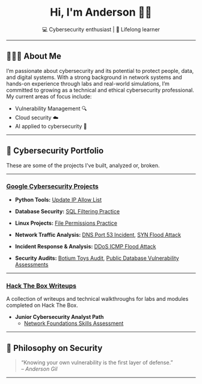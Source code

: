 <h1 align="center">Hi, I'm Anderson 👋🏾</h1>

<p align="center">💻 Cybersecurity enthusiast | 🧠 Lifelong learner</p>

---

## 👨🏾‍💻 About Me

I’m passionate about cybersecurity and its potential to protect people, data, and digital systems. With a strong background in network systems and hands-on experience through labs and real-world simulations, I’m committed to growing as a technical and ethical cybersecurity professional. My current areas of focus include:

- Vulnerability Management 🔍
- Cloud security ☁️
- AI applied to cybersecurity 🤖

---

## 📁 Cybersecurity Portfolio
These are some of the projects I've built, analyzed or, broken.

---

### [Google Cybersecurity Projects](https://github.com/asgilm/Google-Cybersecurity-Projects)

- **Python Tools:** [Update IP Allow List](https://github.com/asgilm/Cybersecurity-Projects/tree/main/python-tools/update-ip-allow-list)

- **Database Security:** [SQL Filtering Practice](https://github.com/asgilm/Cybersecurity-Projects/tree/main/database-security/sql-filtering-practice)

- **Linux Projects:** [File Permissions Practice](https://github.com/asgilm/Cybersecurity-Projects/tree/main/linux-projects/file-permissions-practice)    

- **Network Traffic Analysis:** [DNS Port 53 Incident](https://github.com/asgilm/Cybersecurity-Projects/tree/main/network-traffic-analysis/DNS-port-53-incident), [SYN Flood Attack](https://github.com/asgilm/Cybersecurity-Projects/tree/main/network-traffic-analysis/SYN-flood-attack)

- **Incident Response & Analysis:** [DDoS ICMP Flood Attack](https://github.com/asgilm/Cybersecurity-Projects/tree/main/incident-response-and-analysis/ddos-icmp-flood-attack)

- **Security Audits:** [Botium Toys Audit](https://github.com/asgilm/Cybersecurity-Projects/tree/main/audits/botium-toys-audit), [Public Database Vulnerability Assessments](https://github.com/asgilm/Cybersecurity-Projects/tree/main/audits/public-database-vulnerability-assessments)

---

### [Hack The Box Writeups](https://github.com/asgilm/HTB-Writeups)
A collection of writeups and technical walkthroughs for labs and modules completed on Hack The Box.

- **Junior Cybersecurity Analyst Path**
    - [Network Foundations Skills Assessment](https://github.com/asgilm/HTB-Writeups/blob/main/junior-cybersecurity-analyst/network-foundations-skills-assessment.md)
<!--
- **SOC Analyst Path**
    - [Writeup: Incident Response Exercise](https://github.com/asgilm/HTB-Writeups/tree/main/SOC-Analyst-Path/Incident-Response-Writeup)
    - [Writeup: Threat Hunting Challenge](https://github.com/asgilm/HTB-Writeups/tree/main/SOC-Analyst-Path/Threat-Hunting-Writeup)
-->
---

## 🧠 Philosophy on Security

> “Knowing your own vulnerability is the first layer of defense.”  
> *– Anderson Gil*

---
<!--
## 📫 Let's Connect

- 💼 [LinkedIn](https://www.linkedin.com/in/anderson-gil/)

---
